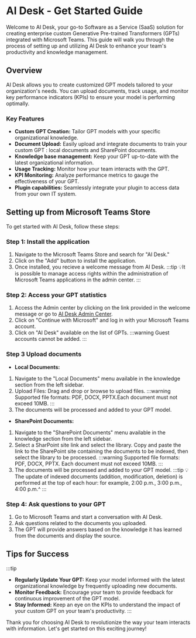 # AI Desk - Get Started Guide

Welcome to AI Desk, your go-to Software as a Service (SaaS) solution for creating enterprise custom Generative Pre-trained Transformers (GPTs) integrated with Microsoft Teams. This guide will walk you through the process of setting up and utilizing AI Desk to enhance your team's productivity and knowledge management.

## Overview
AI Desk allows you to create customized GPT models tailored to your organization's needs. You can upload documents, track usage, and monitor key performance indicators (KPIs) to ensure your model is performing optimally.

### Key Features
- **Custom GPT Creation:** Tailor GPT models with your specific organizational knowledge.
- **Document Upload:** Easily upload and integrate documents to train your custom GPT : local documents and SharePoint documents.
- **Knowledge base management:** Keep your GPT up-to-date with the latest organizational information.
- **Usage Tracking:** Monitor how your team interacts with the GPT.
- **KPI Monitoring:** Analyze performance metrics to gauge the effectiveness of your GPT.
- **Plugin capabilities:** Seamlessly integrate your plugin to access data from your own IT system.

## Setting up from Microsoft Teams Store
To get started with AI Desk, follow these steps:
### Step 1: Install the application
1. Navigate to the Microsoft Teams Store and search for "AI Desk."
2. Click on the "Add" button to install the application.
3. Once installed, you recieve a welcome message from AI Desk.
:::tip
💡It is possible to manage access rights within the administration of Microsoft Teams applications in the admin center.
:::

### Step 2: Access your GPT statistics
1. Access the Admin center by clicking on the link provided in the welcome message or go to [AI Desk Admin Center](https://admin.gpt-pro.com/).
2. Click on "Continue with Microsoft" and log in with your Microsoft Teams account.
3. Click on "AI Desk" available on the list of GPTs.
:::warning
Guest accounts cannot be added.
:::

### Step 3 Upload documents
- **Local Documents:** 
1. Navigate to the "Local Documents" menu available in the knowledge section from the left sidebar.
2. Upload Files: Drag and drop or browse to upload files.
:::warning
Supported file formats: PDF, DOCX, PPTX.Each document must not exceed 10MB.
:::
3. The documents will be processed and added to your GPT model.

- **SharePoint Documents:** 
1. Navigate to the "SharePoint Documents" menu available in the knowledge section from the left sidebar.
2. Select a SharPoint site link and select the library. Copy and paste the link to the SharePoint site containing the documents to be indexed, then select the library to be processed.
:::warning
Supported file formats: PDF, DOCX, PPTX. Each document must not exceed 10MB.
:::
3. The documents will be processed and added to your GPT model.
:::tip
💡The update of indexed documents (addition, modification, deletion) is performed at the top of each hour: for example, 2:00 p.m., 3:00 p.m., 4:00 p.m.^
:::

### Step 4: Ask questions to your GPT
1. Go to Microsoft Teams and start a conversation with AI Desk.
2. Ask questions related to the documents you uploaded.
3. The GPT will provide answers based on the knowledge it has learned from the documents and display the source.


## Tips for Success
:::tip
- **Regularly Update Your GPT:** Keep your model informed with the latest organizational knowledge by frequently uploading new documents.
- **Monitor Feedback:** Encourage your team to provide feedback for continuous improvement of the GPT model.
- **Stay Informed:** Keep an eye on the KPIs to understand the impact of your custom GPT on your team's productivity.
:::

Thank you for choosing AI Desk to revolutionize the way your team interacts with information. Let's get started on this exciting journey!

<Intercom />
<Hubspot />
<Clarity />
<GoogleAnalytics />